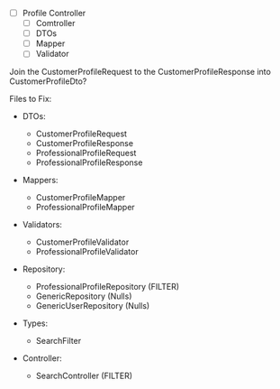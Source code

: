 - [ ] Profile Controller
    - [ ] Comtroller
    - [ ] DTOs
    - [ ] Mapper
    - [ ] Validator

Join the CustomerProfileRequest to the CustomerProfileResponse into CustomerProfileDto?

Files to Fix:
- DTOs:
    - CustomerProfileRequest
    - CustomerProfileResponse
    - ProfessionalProfileRequest
    - ProfessionalProfileResponse
- Mappers:
    - CustomerProfileMapper
    - ProfessionalProfileMapper
- Validators:
    - CustomerProfileValidator
    - ProfessionalProfileValidator

- Repository:
    - ProfessionalProfileRepository (FILTER)
    - GenericRepository (Nulls)
    - GenericUserRepository (Nulls)

- Types:
    - SearchFilter

- Controller:
    - SearchController (FILTER)